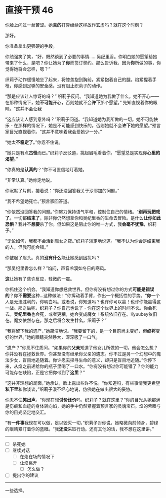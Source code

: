 # 直接干预 46

你脸上闪过一丝苦涩。她**真的**打算继续这样故作玄虚吗？就在这个时刻？

那好。

你准备拿出更强硬的手段。

你勉强笑了笑，“好，既然谈到了必要的事情……吴纪里香。你明白她的愿望给她带来了什么，是吧？你让她为了**你**而签订契约。那么告诉我，因为**你**所做的事，你觉得她将会怎样，嗯？”

织莉子动作缓慢地坐了起来，将膝盖抱到胸前，紧紧抱着自己的腿。焰紧握着手枪，你感到足够的安全感，没有阻止织莉子的动作。

“那是应该让人惊讶的吗？” 织莉子反问。“我知道她为我做了什么。她不开心——在那种情况下，她**不可能**开心，否则她就不会**许下**那个愿望。” 先知直视着你的眼睛。"这并不会让我

“这应该让人感到意外吗？”织莉子问道。“我知道她为我所做的一切。她不可能快乐 - 在那样的情况下，她是不可能感到快乐的，否则她就不会**许下**她的愿望。”预言家目光直视着你。“这并不意味着我会爱她少一分。”

“她太**不稳定了**。”你忍不住说。

“她只是有点**古怪**而已。”织莉子反驳道，挑起眉毛看着你。“愿望总是实现你**心里的渴望**。”

“你真的是**认真的**？”你不可置信地盯着她。

“非常认真。”她肯定地说。

你沉默了片刻，接着说：“你还没回答我关于沙耶加的问题。”

“我不希望她死亡。”预言家回答道。

“你依然没回答我的问题。”你努力保持语气平和，控制住自己的情绪。“**别再玩把戏了**。一切都**结束了**，除非你仍然想拿你和吴纪里香的生命去冒险。是什么**让你如此恐惧**？我并不**想要**杀了你。但如果这是阻止你的唯一方式，我**会毫不犹豫**，织莉子。”

“无论如何，我都不会活到魔女之夜。”织莉子淡定地说道。“我不认为你会是结束我的人，但我可能会错。”

你皱起了眉头。真的**没有什么**能让她感到困扰吗？

“那吴纪里香怎么样？”焰问，声音冷漠如冬日的寒风。

**这**让她有了些许反应，轻微的一震。

你抓住这个机会。“我知道你想拯救世界。但你有没有想过你的方式**可能是错误的**？你不**需要**这种...这种做法！”你挥动着手臂，作出一个概括性的手势。“**你**一个人是无法胜利的，你明白吗。或者说，你知道吗？也许你可以赢！也许你能赢得这一战。那之后呢，织莉子？你自己也说了 - 你在这个世界上的时间不长。你会死去。**吴纪里香**也会死，或者更糟，她会变成魔女！系统依旧存在。Kyuubey依旧在。魔女依然存在。那之后将会发生**什么**，织莉子？”

“我将留下我的遗产，”她简洁地说。“我要留下的，是一个目前尚未变好，但**终将**变好的世界。”她的眼睛突然睁大，深深吸了一口气。

“遗产？”你忍不住质问。“如果你的**父亲**知道了他女儿所做的一切，他会怎么想？你并没有在拯救世界。你甚至没有继承你父亲的遗志。你不过是另一个幻想中的魔法少女，盲目地追随着。你许愿去探寻生命的意义，却只是盲目地追随。”你停下来，从焰之前递给你的瓶子里喝了一口水。“你有没有想过你可能错了？你的能力可能存在缺陷，正是它把你带到了**这里**？”

“这并非理想的局面，”她承认，脸上露出些许不悦。“你知道吗，有些事情我更希望**私下里**和你谈谈，”织莉子漫不经心地说，仿佛她在做出很大的妥协。

你忍不住**笑出声**。“你现在想**讨价还价**吗，织莉子？就在这里？”你的目光从她那满是伤痕和血迹的身体转向焰，她的手中仍然紧握着预言家的灵魂宝石。焰的紫眼与你的目光坚定地交汇。

“有**一件事**我现在可以做，足以毁灭一切，”织莉子对你说，她略微向前倾身，碧绿的眼睛紧盯着你的蓝眼。“我**还没**采取行动。还有其他的话，我不想在这里讲。”

---

- [ ] 杀死她
- [ ] 继续对话
  - [ ] 在焰在场的情况下
  - [ ] 让焰离开
    - [ ] 怎么做？
- [ ] 提出你的建议

---

一些选择。
